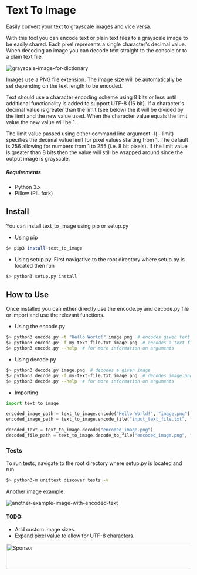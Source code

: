 # Text To Image

Easily convert your text to grayscale images and vice versa.

With this tool you can encode text or plain text files to a grayscale image to be easily shared. Each pixel represents a single character's decimal value. When decoding an image you can decode text straight to the console or to a plain text file.

<img src="Resources/words_alpha.png" alt="grayscale-image-for-dictionary"/>

Images use a PNG file extension. The image size will be automatically be set depending on the text length to be encoded.

Text should use a character encoding scheme using 8 bits or less until additional functionality is added to support UTF-8 (16 bit). If a character's decimal value is greater than the limit (see below) the it will be divided by the limit and the new value used. When the character value equals the limit value the new value will be 1.

The limit value passed using either command line argument -l(--limit) specifies the decimal value limit for pixel values starting from 1. The default is 256 allowing for numbers from 1 to 255 (i.e. 8 bit pixels).
If the limit value is greater than 8 bits then the value will still be wrapped around since the output image is grayscale.

##### Requirements

* Python 3.x
* Pillow (PIL fork)


## Install

You can install text_to_image using pip or setup.py

* Using pip
```bash
$> pip3 install text_to_image
```

* Using setup.py. First navigative to the root directory where setup.py is located then run
```bash
$> python3 setup.py install
```

## How to Use

Once installed you can either directly use the encode.py and decode.py file or import and use the relevant functions.

* Using the encode.py
```bash
$> python3 encode.py -t "Hello World!" image.png  # encodes given text
$> python3 encode.py -f my-text-file.txt image.png  # encodes a text file
$> python3 encode.py --help  # for more information on arguments
```

* Using decode.py
```bash
$> python3 decode.py image.png  # decodes a given image
$> python3 decode.py -f my-text-file.txt image.png  # decodes image.png to the given text file
$> python3 decode.py --help  # for more information on arguments
```

* Importing
```python
import text_to_image

encoded_image_path = text_to_image.encode("Hello World!", "image.png")
encoded_image_path = text_to_image.encode_file("input_text_file.txt", "output_image.png")

decoded_text = text_to_image.decode("encoded_image.png")
decoded_file_path = text_to_image.decode_to_file("encoded_image.png", "output_text_file.txt")

```

### Tests

To run tests, navigate to the root directory where setup.py is located and run

```bash
$> python3-m unittest discover tests -v
```

Another image example:

<img src="Resources/example.png" alt="another-example-image-with-encoded-text"/>

#### TODO:

* Add custom image sizes.
* Expand pixel value to allow for UTF-8 characters.

<a target='_blank' rel='nofollow' href='https://app.codesponsor.io/link/F7562BGJ3YiAu5CBEEerdT66/akapila011/Text-to-Image'>
  <img alt='Sponsor' width='888' height='68' src='https://app.codesponsor.io/embed/F7562BGJ3YiAu5CBEEerdT66/akapila011/Text-to-Image.svg' />
</a>